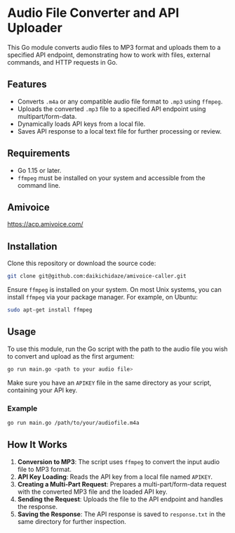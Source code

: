 # Audio File Converter and API Uploader

This Go module converts audio files to MP3 format and uploads them to a specified API endpoint, demonstrating how to work with files, external commands, and HTTP requests in Go.

## Features

- Converts `.m4a` or any compatible audio file format to `.mp3` using `ffmpeg`.
- Uploads the converted `.mp3` file to a specified API endpoint using multipart/form-data.
- Dynamically loads API keys from a local file.
- Saves API response to a local text file for further processing or review.

## Requirements

- Go 1.15 or later.
- `ffmpeg` must be installed on your system and accessible from the command line.

## Amivoice

https://acp.amivoice.com/

## Installation

Clone this repository or download the source code:

```bash
git clone git@github.com:daikichidaze/amivoice-caller.git
```

Ensure `ffmpeg` is installed on your system. On most Unix systems, you can install `ffmpeg` via your package manager. For example, on Ubuntu:

```bash
sudo apt-get install ffmpeg
```

## Usage

To use this module, run the Go script with the path to the audio file you wish to convert and upload as the first argument:

```bash
go run main.go <path to your audio file>
```

Make sure you have an `APIKEY` file in the same directory as your script, containing your API key.

### Example

```bash
go run main.go /path/to/your/audiofile.m4a
```

## How It Works

1. **Conversion to MP3**: The script uses `ffmpeg` to convert the input audio file to MP3 format.
2. **API Key Loading**: Reads the API key from a local file named `APIKEY`.
3. **Creating a Multi-Part Request**: Prepares a multi-part/form-data request with the converted MP3 file and the loaded API key.
4. **Sending the Request**: Uploads the file to the API endpoint and handles the response.
5. **Saving the Response**: The API response is saved to `response.txt` in the same directory for further inspection.
